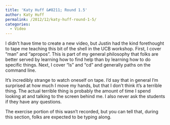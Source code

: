 ```yaml
---
title: 'Katy Huff &#8211; Round 1.5'
author: Katy Huff
permalink: /2012/12/katy-huff-round-1-5/
categories:
  - Video
---
```

I didn&#8217;t have time to create a new video, but Justin had the kind forethought to tape me teaching this bit of the shell in the UCB workshop. First, I cover &#8220;man&#8221; and &#8220;apropos&#8221;. This is part of my general philosophy that folks are better served by learning how to find help than by learning how to do specific things. Next, I cover &#8220;ls&#8221; and &#8220;cd&#8221; and generally paths on the command line.

It&#8217;s incredibly strange to watch oneself on tape. I&#8217;d say that in general I&#8217;m surprised at how much I move my hands, but that I don&#8217;t think it&#8217;s a terrible thing. The actual terrible thing is probably the amount of time I spend looking at and talking to the screen behind me. I also never ask the students if they have any questions.

The exercise portion of this wasn&#8217;t recorded, but you can tell that, during this section, folks are expected to be typing along.
